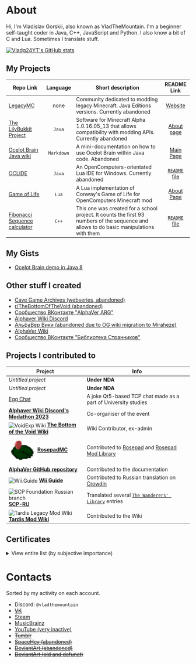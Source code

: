 # About

Hi, I'm Vladislav Gorskii, also known as VladTheMountain. I'm a beginner self-taught coder in Java, C++, JavaScript and Python. I also know a bit of C and Lua. Sometimes I translate stuff.

[![Vladg24YT's GitHub stats](https://github-readme-stats.vercel.app/api?username=Vladg24YT&include_all_commits=true&show_icons=true&theme=gruvbox)](https://github.com/anuraghazra/github-readme-stats)

## My Projects

| Repo Link | Language | Short description | README Link |
| --- | :----: | --- | :---: |
| [LegacyMC](https://github.com/LegacyMCModding) | none | Community dedicated to modding legacy Minecraft: Java Editions versions. Currently abandoned | [Website](https://legacymcmodding.github.io) |
| [The LilyBukkit Project](https://github.com/LilyBukkit) | `Java` | Software for Minecraft Alpha 1.0.16.05_13 that allows compatibility with modding APIs. Currently abandoned | [About page](https://lilybukkit.github.io) |
| [Ocelot Brain Java wiki](https://github.com/Vladg24YT/Ocelot-Java-Wiki) | `Markdown` | A mini-documentation on how to use Ocelot Brain within Java code. Abandoned | [Main Page](https://vladg24yt.github.io/Ocelot-Java-Wiki/en/index) |
| [OCLIDE](https://github.com/OCLIDE-Modules) | `Java` | An OpenComputers-orientated Lua IDE for Windows. Currently abandoned | [`README` file](https://github.com/OCLIDE-Modules/OCLIDE/blob/master/README.md) |
| [Game of Life](https://github.com/Vladg24YT/Game-Of-Life) | `Lua` | A Lua implementation of Conway's Game of Life for OpenComputers Minecraft mod | [About Page](https://vladg24yt.github.io/Game-Of-Life) |
| [Fibonacci Sequence calculator](https://github.com/Vladg24YT/Fibonacci-Sequence-calculator) | `C++` | This one was created for a school project. It counts the first 93 numbers of the sequence and allows to do basic manipulations with them | [`README` file](https://github.com/Vladg24YT/Fibonacci-Sequence-calculator/blob/master/README.md) |

## My Gists
* [Ocelot Brain demo in Java 8](https://gist.github.com/Vladg24YT/dcbb1ed68658122f21e8edcf32f0db6d)

## Other stuff I created
* [Cave Game Archives (webseries, abandoned)](https://www.youtube.com/@cavegamearchives3538)
* [r/TheBottomOfTheVoid (abandoned)](https://www.reddit.com/r/TheBottomOfTheVoid/)
* [Сообщество ВКонтакте "AlphaVer ARG"](https://vk.com/alphaver_arg)
* [Alphaver Wiki Discord](https://discord.gg/negeU6qvBE)
* [АльфаВер Вики (abandoned due to OG wiki migration to Miraheze)](https://alphaver.fandom.com/ru)
* [AlphaVer Wiki](https://alphaver.miraheze.org)
* [Сообщество ВКонтакте "Библиотека Странников"](https://vk.com/the_wanderers_library)

## Projects I contributed to  

| Project | Info |
| ------- | ---- |
| *Untitled project* | **Under NDA** |
| *Untitled project* | **Under NDA** |
| [Egg Chat](https://github.com/Vladg24YT/Egg-Chat) | A joke Qt5-based TCP chat made as a part of University studies |
| <b><a href="https://liminalityyy.github.io/AVModathon/">Alphaver Wiki Discord's Modathon 2023</a></b> | Co-organiser of the event |
| <img align="center" alt="VoidExp Wiki" src="https://static.wikia.nocookie.net/voidexp/images/e/e6/Site-logo.png" width="75" height="75"> <b><a href="https://tbotv.miraheze.org/">The Bottom of the Void Wiki</a></b> | Wiki Contributor, ex-admin |
| <img align="center" alt="Rosepad" src="https://github.com/RosepadMC/RosepadMC.github.io/raw/master/img/rosepad.png" width="75" height="75"> <b><a href="https://rosepadmc.github.io/">RosepadMC</a></b> | Contributed to [Rosepad](https://github.com/RosepadMC/Rosepad) and [Rosepad Mod Library](https://github/RosepadMC/RML) |
| <b><a href="https://github.com/NexTre-Dev/alphaver">AlphaVer GitHub repository</a></b> | Contributed to the documentation |
| <img align="center" alt="Wii.Guide" src="https://rc24.xyz/images/logo_small.png" width="75" height="75"> <b><a href="https://wii.guide/">Wii Guide</a></b> | Contributed to Russian translation on [Crowdin](https://crowdin.com/project/wii-guide) |
| <img align="center" alt="SCP Foundation Russian branch" src="https://scpfoundation.net/-/static/images/scp-logo.png" width="75" height="75"> <b><a href="https://scpfoundation.net/">SCP-RU</a></b> | Translated several [`The Wanderers' Library`](http://wanderers-library.wikidot.com/) entries |  
| <img align="center" alt="Tardis Legacy Mod Wiki" src="https://static.wikia.nocookie.net/tardismod/images/e/e6/Site-logo.png" width="175" height="75"> <b><a href="https://tardismod.fandom.com/">Tardis Mod Wiki</a></b> | Contributed to the Wiki |

## Certificates 

<details>
  <summary>View entire list (by subjective importance)</summary>  
  
  <h3>Diploma of the profession of a worker, the position of an employee</h3>
  <b>Computer operator</b> professional education program <br>
  <i>State Budgetary Professional Educational Institution of the City of Moscow «College of Hospitality and Management Industry No. 23», issued 24 April 2020</i>  <br>

  <h3>Certificate of Completion</h3>
  <b>Advanced (C1)</b> online course<br>
  <i>Englex online english language school, 2021</i><br>

  <h3>Certificate of Completion</h3>
  <b>Java Tutorial</b> online course  <br>
  <i>Sololearn, issued 10 July 2017</i><br>

  <h3>Certificate of Completion</h3>
  <b>C++ Tutorial</b> online course  <br>
  <i>Sololearn, issued 22 June 2018</i><br>

  <h3>Certificate of Completion</h3>
  <b>JavaScript Tutorial</b> online course  <br>
  <i>Sololearn, issued 22 June 2018</i><br>
</details>  

# Contacts  

Sorted by my activity on each account.

- Discord: `@vladthemountain`
- ~~[VK](https://vk.com/vladg24yt)~~
- [Steam](https://steamcommunity.com/id/vladthemountain)
- [MusicBrainz](https://musicbrainz.org/user/VladG24)
- [YouTube (very inactive)](https://www.youtube.com/channel/UCNgh_K4RC9jB8EdX9HOEw5g)
- ~~[Tumblr](https://vladthemountain.tumblr.com)~~
- ~~[SpaceHey (abandoned)](https://spacehey.com/vladthemountain)~~
- ~~[DeviantArt (abandoned)](https://www.deviantart.com/vladg24yt)~~
- ~~[DeviantArt (old and defunct)](https://www.deviantart.com/vladg24)~~
